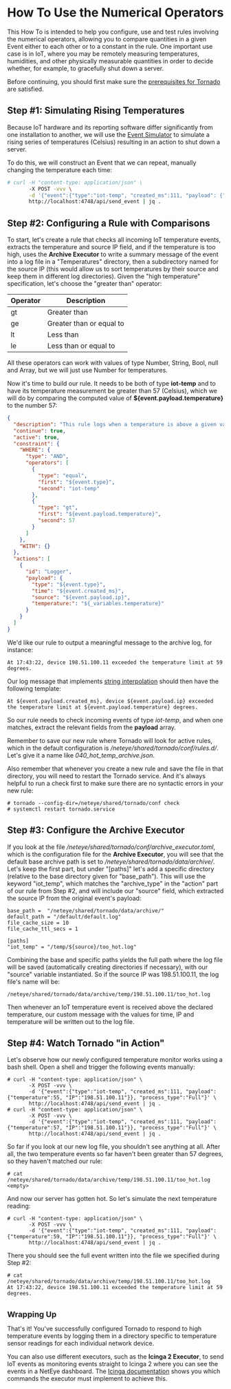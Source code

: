 # <a id="tornado-howto-numerical-operator"></a> How To Use the Numerical Operators

This How To is intended to help you configure, use and test rules involving the numerical
operators, allowing you to compare quantities in a given Event either to each other or
to a constant in the rule.  One important use case is in IoT, where you may be remotely
measuring temperatures, humidities, and other physically measurable quantities in order
to decide whether, for example, to gracefully shut down a server.

Before continuing, you should first make sure the
[prerequisites for Tornado](/neteye/doc/module/tornado/chapter/tornado-howto-overview)
are satisfied.



## <a id="tornado-howto-numerical-operator-step1"></a>  Step #1:  Simulating Rising Temperatures

Because IoT hardware and its reporting software differ significantly from one installation to
another, we will use the
[Event Simulator](/neteye/doc/module/tornado/chapter/tornado-howto-simulate)
to simulate a rising series of temperatures (Celsius) resulting in an action to shut down a server.

To do this, we will construct an Event that we can repeat, manually changing the temperature each
time:
```bash
# curl -H "content-type: application/json" \
       -X POST -vvv \
       -d '{"event":{"type":"iot-temp", "created_ms":111, "payload": {"temperature":55, "IP":"198.51.100.11"}}, "process_type":"Full"}' \
       http://localhost:4748/api/send_event | jq .
```



## <a id="tornado-howto-numerical-operator-step2"></a> Step #2:  Configuring a Rule with Comparisons

To start, let's create a rule that checks all incoming IoT temperature events, extracts the
temperature and source IP field, and if the temperature is too high, uses the **Archive Executor**
to write a summary message of the event into a log file in a "Temperatures" directory, then a
subdirectory named for the source IP (this would allow us to sort temperatures by their source and
keep them in different log directories).  Given the "high temperature" specification, let's choose
the "greater than" operator:

Operator | Description
---------|--------------
gt       | Greater than
ge       | Greater than or equal to
lt       | Less than
le       | Less than or equal to

<!-- Eventually link to the Numerical Comparison documentation -->

All these operators can work with values of type Number, String, Bool, null and Array, but we
will just use Number for temperatures.

Now it's time to build our rule.  It needs to be both of type **iot-temp** and to have its
temperature measurement be greater than 57 (Celsius), which we will do by comparing the computed
value of **${event.payload.temperature}** to the number 57:
```json
{
  "description": "This rule logs when a temperature is above a given value.",
  "continue": true,
  "active": true,
  "constraint": {
    "WHERE": {
      "type": "AND",
      "operators": [
        {
          "type": "equal",
          "first": "${event.type}",
          "second": "iot-temp"
        },
        {
          "type": "gt",
          "first": "${event.payload.temperature}",
          "second": 57
        }
      ]
    },
    "WITH": {}
  },
  "actions": [
    {
      "id": "Logger",
      "payload": {
        "type": "${event.type}",
        "time": "${event.created_ms}",
        "source": "${event.payload.ip}",
        "temperature:": "${_variables.temperature}"
      }
    }
  ]
}
```

We'd like our rule to output a meaningful message to the archive log, for instance:
```
At 17:43:22, device 198.51.100.11 exceeded the temperature limit at 59 degrees.
```

Our log message that implements
[string interpolation](/neteye/doc/module/tornado/chapter/tornado-howto-string-interpolation)
should then have the following template:
```
At ${event.payload.created_ms}, device ${event.payload.ip} exceeded the temperature limit at ${event.payload.temperature} degrees.
```

So our rule needs to check incoming events of type *iot-temp*, and when one matches, extract the
relevant fields from the **payload** array.

<!-- Talk about specifics of how to change the rule to do what we want. -->

Remember to save our new rule where Tornado will look for active rules, which in the default
configuration is */neteye/shared/tornado/conf/rules.d/*.  Let's give it a name like
*040_hot_temp_archive.json*.

Also remember that whenever you create a new rule and save the file in that directory, you will
need to restart the Tornado service.  And it's always helpful to run a check first to make sure
there are no syntactic errors in your new rule:
```
# tornado --config-dir=/neteye/shared/tornado/conf check
# systemctl restart tornado.service
```



## <a id="tornado-howto-snmp-collector-step3"></a> Step #3:  Configure the Archive Executor

<!-- We could use a link to the description of Archive Event. -->

If you look at the file */neteye/shared/tornado/conf/archive_executor.toml*, which is the
configuration file for the **Archive Executor**, you will see that the default base archive path
is set to */neteye/shared/tornado/data/archive/*.  Let's keep the first part, but under
"[paths]" let's add a specific directory (relative to the base directory given for "base_path").
This will use the keyword "iot_temp", which matches the "archive_type" in the "action" part of our
rule from Step #2, and will include our "source" field, which extracted the source IP from
the original event's payload:

```
base_path =  "/neteye/shared/tornado/data/archive/"
default_path = "/default/default.log"
file_cache_size = 10
file_cache_ttl_secs = 1

[paths]
"iot_temp" = "/temp/${source}/too_hot.log"
```

Combining the base and specific paths yields the full path where the log file will be saved
(automatically creating directories if necessary), with our "source" variable instantiated.
So if the source IP was 198.51.100.11, the log file's name will be:
```
/neteye/shared/tornado/data/archive/temp/198.51.100.11/too_hot.log
```

Then whenever an IoT temperature event is received above the declared temperature, our custom
message with the values for time, IP and temperature will be written out to the log file.



## <a id="tornado-howto-snmp-collector-step4"></a> Step #4:  Watch Tornado "in Action"

Let's observe how our newly configured temperature monitor works using a bash shell.  Open a
shell and trigger the following events manually:
```
# curl -H "content-type: application/json" \
       -X POST -vvv \
       -d '{"event":{"type":"iot-temp", "created_ms":111, "payload": {"temperature":55, "IP":"198.51.100.11"}}, "process_type":"Full"}' \
       http://localhost:4748/api/send_event | jq .
# curl -H "content-type: application/json" \
       -X POST -vvv \
       -d '{"event":{"type":"iot-temp", "created_ms":111, "payload": {"temperature":57, "IP":"198.51.100.11"}}, "process_type":"Full"}' \
       http://localhost:4748/api/send_event | jq .
```

So far if you look at our new log file, you shouldn't see anything at all.  After all, the two
temperature events so far haven't been greater than 57 degrees, so they haven't matched our rule:
```
# cat /neteye/shared/tornado/data/archive/temp/198.51.100.11/too_hot.log
<empty>
```

And now our server has gotten hot.  So let's simulate the next temperature reading:
```
# curl -H "content-type: application/json" \
       -X POST -vvv \
       -d '{"event":{"type":"iot-temp", "created_ms":111, "payload": {"temperature":59, "IP":"198.51.100.11"}}, "process_type":"Full"}' \
       http://localhost:4748/api/send_event | jq .
```

There you should see the full event written into the file we specified during Step #2:
```
# cat /neteye/shared/tornado/data/archive/temp/198.51.100.11/too_hot.log
At 17:43:22, device 198.51.100.11 exceeded the temperature limit at 59 degrees.
```


<br><font size="+1"><b> Wrapping Up </b></font>

That's it!  You've successfully configured Tornado to respond to high temperature events by logging
them in a directory specific to temperature sensor readings for each individual network device.

You can also use different executors, such as the **Icinga 2 Executor**, to send IoT events
as monitoring events straight to Icinga 2 where you can see the events in a NetEye dashboard.  The
[Icinga documentation](https://icinga.com/docs/icinga2/latest/doc/12-icinga2-api/#actions)
shows you which commands the executor must implement to achieve this.

<br>
